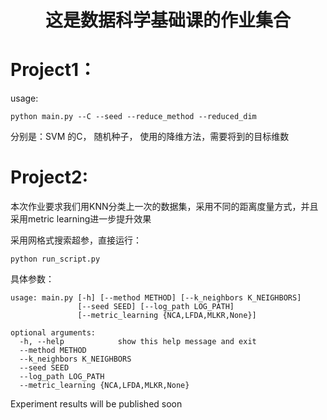 # <center> 这是数据科学基础课的作业集合

# Project1：

usage:

```
python main.py --C --seed --reduce_method --reduced_dim
```
分别是：SVM 的C， 随机种子， 使用的降维方法，需要将到的目标维数


# Project2:
本次作业要求我们用KNN分类上一次的数据集，采用不同的距离度量方式，并且采用metric learning进一步提升效果

采用网格式搜索超参，直接运行：
```
python run_script.py
```
具体参数：
```
usage: main.py [-h] [--method METHOD] [--k_neighbors K_NEIGHBORS]
               [--seed SEED] [--log_path LOG_PATH]
               [--metric_learning {NCA,LFDA,MLKR,None}]

optional arguments:
  -h, --help            show this help message and exit
  --method METHOD
  --k_neighbors K_NEIGHBORS
  --seed SEED
  --log_path LOG_PATH
  --metric_learning {NCA,LFDA,MLKR,None}
  ```

  Experiment results will be published soon